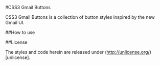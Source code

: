 #CSS3 Gmail Buttons

CSS3 Gmail Buttons is a collection of button styles inspired by the new Gmail UI.

##How to use

##License

The styles and code herein are released under (http://unlicense.org/)[unlicense].
